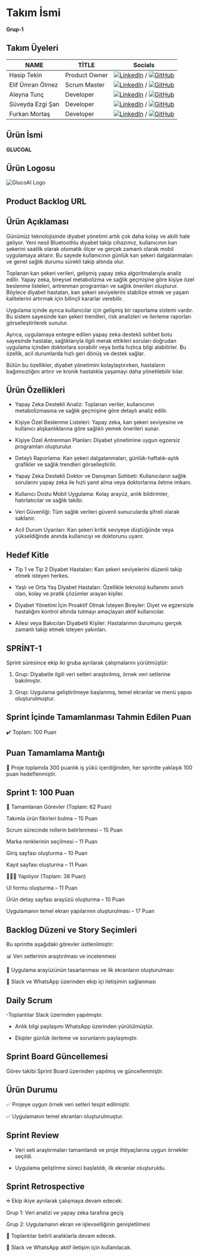 # Takım İsmi 
**Grup-1**

## Takım Üyeleri 

|   NAME           | TİTLE            | Socials |
|------------------|------------------|---------------|
| Hasip Tekin      | Product Owner    | [![LinkedIn](https://cdn-icons-png.flaticon.com/24/174/174857.png)](https://www.linkedin.com/in/hasip-tekin/) / [![GitHub](https://cdn-icons-png.flaticon.com/24/25/25231.png)](https://github.com/Hsptkn/)
| Elif Ümran Ölmez | Scrum Master     | [![LinkedIn](https://cdn-icons-png.flaticon.com/24/174/174857.png)](https://www.linkedin.com/in/elif%C3%BCmran%C3%B6lmez/) / [![GitHub](https://cdn-icons-png.flaticon.com/24/25/25231.png)](https://github.com/elifumrann)
| Aleyna Tunç      | Developer        | [![LinkedIn](https://cdn-icons-png.flaticon.com/24/174/174857.png)](http://linkedin.com/in/aleynatunc/) / [![GitHub](https://cdn-icons-png.flaticon.com/24/25/25231.png)](https://github.com/aleynatunc/)
| Süveyda Ezgi Şan | Developer        | [![LinkedIn](https://cdn-icons-png.flaticon.com/24/174/174857.png)](https://www.linkedin.com/in/süveyda-ezgi-şan-85542a294/) / [![GitHub](https://cdn-icons-png.flaticon.com/24/25/25231.png)](https://github.com/ezgiisan/)
| Furkan Mortaş    | Developer        | [![LinkedIn](https://cdn-icons-png.flaticon.com/24/174/174857.png)](https://www.linkedin.com/in/furkanmortas/) / [![GitHub](https://cdn-icons-png.flaticon.com/24/25/25231.png)](https://github.com/furkanmortas/)


## Ürün İsmi
**GLUCOAL**
## Ürün Logosu


![GlucoAI Logo](images/GlucoAI-logo.png)


## Product Backlog URL

## Ürün Açıklaması
Günümüz teknolojisinde diyabet yönetimi artık çok daha kolay ve akıllı hale geliyor. Yeni nesil Bluetoothlu diyabet takip cihazımız, kullanıcının kan şekerini saatlik olarak otomatik ölçer ve gerçek zamanlı olarak mobil uygulamaya aktarır. Bu sayede kullanıcının günlük kan şekeri dalgalanmaları ve genel sağlık durumu sürekli takip altında olur.

Toplanan kan şekeri verileri, gelişmiş yapay zeka algoritmalarıyla analiz edilir. Yapay zeka, bireysel metabolizma ve sağlık geçmişine göre kişiye özel beslenme listeleri, antrenman programları ve sağlık önerileri oluşturur. Böylece diyabet hastaları, kan şekeri seviyelerini stabilize etmek ve yaşam kalitelerini artırmak için bilinçli kararlar verebilir.

Uygulama içinde ayrıca kullanıcılar için gelişmiş bir raporlama sistemi vardır. Bu sistem sayesinde kan şekeri trendleri, risk analizleri ve ilerleme raporları görselleştirilerek sunulur.

Ayrıca, uygulamaya entegre edilen yapay zeka destekli sohbet botu sayesinde hastalar, sağlıklarıyla ilgili merak ettikleri soruları doğrudan uygulama içinden doktorlara sorabilir veya botla hızlıca bilgi alabilirler. Bu özellik, acil durumlarda hızlı geri dönüş ve destek sağlar.

Bütün bu özellikler, diyabet yönetimini kolaylaştırırken, hastaların bağımsızlığını artırır ve kronik hastalıkla yaşamayı daha yönetilebilir kılar.

## Ürün Özellikleri
- Yapay Zeka Destekli Analiz: Toplanan veriler, kullanıcının metabolizmasına ve sağlık geçmişine göre detaylı analiz edilir.

- Kişiye Özel Beslenme Listeleri: Yapay zeka, kan şekeri seviyesine ve kullanıcı alışkanlıklarına göre sağlıklı yemek önerileri sunar.

- Kişiye Özel Antrenman Planları: Diyabet yönetimine uygun egzersiz programları oluşturulur.

- Detaylı Raporlama: Kan şekeri dalgalanmaları, günlük-haftalık-aylık grafikler ve sağlık trendleri görselleştirilir.

- Yapay Zeka Destekli Doktor ve Danışman Sohbeti: Kullanıcıların sağlık sorularını yapay zeka ile hızlı yanıt alma veya doktorlarına iletme imkanı.

- Kullanıcı Dostu Mobil Uygulama: Kolay arayüz, anlık bildirimler, hatırlatıcılar ve sağlık takibi.

- Veri Güvenliği: Tüm sağlık verileri güvenli sunucularda şifreli olarak saklanır.

- Acil Durum Uyarıları: Kan şekeri kritik seviyeye düştüğünde veya yükseldiğinde anında kullanıcıyı ve doktorunu uyarır.

## Hedef Kitle

- Tip 1 ve Tip 2 Diyabet Hastaları: Kan şekeri seviyelerini düzenli takip etmek isteyen herkes.

- Yaşlı ve Orta Yaş Diyabet Hastaları: Özellikle teknoloji kullanımı sınırlı olan, kolay ve pratik çözümler arayan kişiler.

- Diyabet Yönetimi İçin Proaktif Olmak İsteyen Bireyler: Diyet ve egzersizle hastalığını kontrol altında tutmayı amaçlayan aktif kullanıcılar.

- Ailesi veya Bakıcıları Diyabetli Kişiler: Hastalarının durumunu gerçek zamanlı takip etmek isteyen yakınları.


## SPRİNT-1

Sprint süresince ekip iki gruba ayrılarak çalışmalarını yürütmüştür:

1. Grup: Diyabetle ilgili veri setleri araştırılmış, örnek veri setlerine bakılmıştır.

2. Grup: Uygulama geliştirilmeye başlanmış, temel ekranlar ve menü yapısı oluşturulmuştur.



## Sprint İçinde Tamamlanması Tahmin Edilen Puan

✔️ Toplam: 100 Puan


 ## Puan Tamamlama Mantığı

📌 Proje toplamda 300 puanlık iş yükü içerdiğinden, her sprintte yaklaşık 100 puan hedeflenmiştir.

## Sprint 1: 100 Puan

🏁 Tamamlanan Görevler (Toplam: 62 Puan)

Takımla ürün fikirleri bulma – 15 Puan

Scrum sürecinde rollerin belirlenmesi – 15 Puan

Marka renklerinin seçilmesi – 11 Puan

Giriş sayfası oluşturma – 10 Puan

Kayıt sayfası oluşturma – 11 Puan


👩🏻‍💻 Yapılıyor (Toplam: 38 Puan)

UI formu oluşturma – 11 Puan

Ürün detay sayfası arayüzü oluşturma – 10 Puan

Uygulamanın temel ekran yapılarının oluşturulması – 17 Puan

##  Backlog Düzeni ve Story Seçimleri

Bu sprintte aşağıdaki görevler üstlenilmiştir:

📊 Veri setlerinin araştırılması ve incelenmesi

📱 Uygulama arayüzünün tasarlanması ve ilk ekranların oluşturulması

💬 Slack ve WhatsApp üzerinden ekip içi iletişimin sağlanması

## Daily Scrum

-Toplantılar  Slack üzerinden yapılmıştır.

- Anlık bilgi paylaşımı WhatsApp üzerinden yürütülmüştür.

- Ekipler günlük ilerleme ve sorunlarını paylaşmıştır.



## Sprint Board Güncellemesi

Görev takibi Sprint Board üzerinden yapılmış ve güncellenmiştir.

 ## Ürün Durumu

✅ Projeye uygun örnek veri setleri tespit edilmiştir.

✅ Uygulamanın temel ekranları oluşturulmuştur.


## Sprint Review

- Veri seti araştırmaları tamamlandı ve proje ihtiyaçlarına uygun örnekler seçildi.

- Uygulama geliştirme süreci başlatıldı, ilk ekranlar oluşturuldu.



## Sprint Retrospective

➗ Ekip ikiye ayrılarak çalışmaya devam edecek:

Grup 1: Veri analizi ve yapay zeka tarafına geçiş

Grup 2: Uygulamanın ekran ve işlevselliğinin genişletilmesi


📅 Toplantılar belirli aralıklarla devam edecek.

💬 Slack ve WhatsApp aktif iletişim için kullanılacak.
